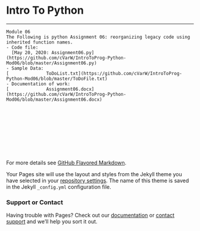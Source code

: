 # Intro To Python
---




```
Module 06
The Following is python Assignment 06: reorganizing legacy code using inherited function names.
- Code file:
  [May 20, 2020: Assignment06.py](https://github.com/cVarW/IntroToProg-Python-Mod06/blob/master/Assignment06.py)
- Sample Data:
[              ToDoList.txt](https://github.com/cVarW/IntroToProg-Python-Mod06/blob/master/ToDoFile.txt)
- Documentation of work:
[              Assignment06.docx](https://github.com/cVarW/IntroToProg-Python-Mod06/blob/master/Assignment06.docx)











```

For more details see [GitHub Flavored Markdown](https://guides.github.com/features/mastering-markdown/).



Your Pages site will use the layout and styles from the Jekyll theme you have selected in your [repository settings](https://github.com/cVarW/IntroToProg-Python-Mod06/settings). The name of this theme is saved in the Jekyll `_config.yml` configuration file.

### Support or Contact

Having trouble with Pages? Check out our [documentation](https://help.github.com/categories/github-pages-basics/) or [contact support](https://github.com/contact) and we’ll help you sort it out.
